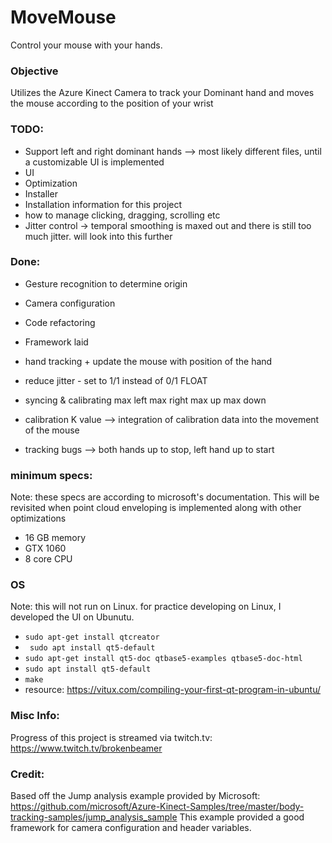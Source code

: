 # MoveMouse 
Control your mouse with your hands.

### Objective
Utilizes the Azure Kinect Camera to track your Dominant hand and moves the mouse according to the position of your wrist

### TODO:
- Support left and right dominant hands --> most likely different files, until a customizable UI is implemented
- UI
- Optimization
- Installer
- Installation information for this project
- how to manage clicking, dragging, scrolling etc
- Jitter control -> temporal smoothing is maxed out and there is still too much jitter. will look into this further

### Done:
- Gesture recognition to determine origin
- Camera configuration
- Code refactoring
- Framework laid
- hand tracking + update the mouse with position of the hand
- reduce jitter - set to 1/1 instead of 0/1 FLOAT
- syncing & calibrating
	max left
	max right
	max up
	max down
	
 - calibration K value --> integration of calibration data into the movement of the mouse
 - tracking bugs --> both hands up to stop, left hand up to start

### minimum specs:
Note: these specs are according to microsoft's documentation. This will be revisited when point cloud enveloping is implemented along with other optimizations 
- 16 GB memory
- GTX 1060
- 8 core CPU

### OS
Note: this will not run on Linux. for practice developing on Linux, I developed the UI on Ubunutu. 
- `sudo apt-get install qtcreator`
- ` sudo apt install qt5-default`
- `sudo apt-get install qt5-doc qtbase5-examples qtbase5-doc-html`
- `sudo apt install qt5-default`
- `make`
- resource: https://vitux.com/compiling-your-first-qt-program-in-ubuntu/  

### Misc Info:
Progress of this project is streamed via twitch.tv:
https://www.twitch.tv/brokenbeamer


### Credit: 
Based off the Jump analysis example provided by Microsoft: 
https://github.com/microsoft/Azure-Kinect-Samples/tree/master/body-tracking-samples/jump_analysis_sample
This example provided a good framework for camera configuration and header variables. 
